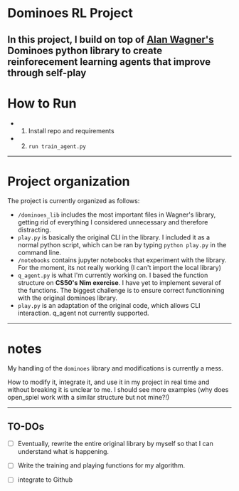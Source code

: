 # Dominoes RL Project

## In this project, I build on top of [Alan Wagner's](https://dominoes.readthedocs.io/en/latest/#board) Dominoes python library to create reinforecement learning agents that improve through self-play

# How to Run

- 1. Install repo and requirements
- 2. `run train_agent.py`

---

# Project organization

The project is currently organized as follows:

- `/dominoes_lib` includes the most important files in Wagner's library, getting rid of everything I considered unnecessary and therefore distracting.
- `play.py` is basically the original CLI in the library. I included it as a normal python script, which can be ran by typing `python play.py` in the command line.
- `/notebooks` contains jupyter notebooks that experiment with the library. For the moment, its not really working (I can't import the local library)
- `q_agent.py` is what I'm currently working on. I based the function structure on **CS50's Nim exercise**. I have yet to implement several of the functions. The biggest challenge is to ensure correct functionining with the original dominoes library.
- `play.py` is an adaptation of the original code, which allows CLI interaction. q_agent not currently supported.

---

# notes

My handling of the `dominoes` library and modifications is currently a mess.

How to modify it, integrate it, and use it in my project in real time and without breaking it is unclear to me. I should see more examples (why does open_spiel work with a similar structure but not mine?!)

---

## TO-DOs

- [ ] Eventually, rewrite the entire original library by myself so that I can understand what is happening.

- [ ] Write the training and playing functions for my algorithm.
- [ ] integrate to Github

